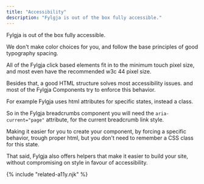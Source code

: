 ```yaml
---
title: "Accessibility"
description: "Fylgja is out of the box fully accessible."
---
```


Fylgja is out of the box fully accessible.

We don't make color choices for you,
and follow the base principles of good typography spacing.

All of the Fylgja click based elements fit in to the minimum touch pixel size,
and most even have the recommended w3c 44 pixel size.

Besides that, a good HTML structure solves most accessibility issues.
and most of the Fylgja Components try to enforce this behavior.

For example Fylgja uses html attributes for specific states, instead a class.

So in the Fylgja breadcrumbs component you will need the `aria-current="page"` attribute,
for the current breadcrumb link style.

Making it easier for you to create your component,
by forcing a specific behavior,
trough proper html,
but you don't need to remember a CSS class for this state.

That said, Fylgja also offers helpers that make it easier to build your site,
without compromising on style in favour of accessibility.

{% include "related-a11y.njk" %}
